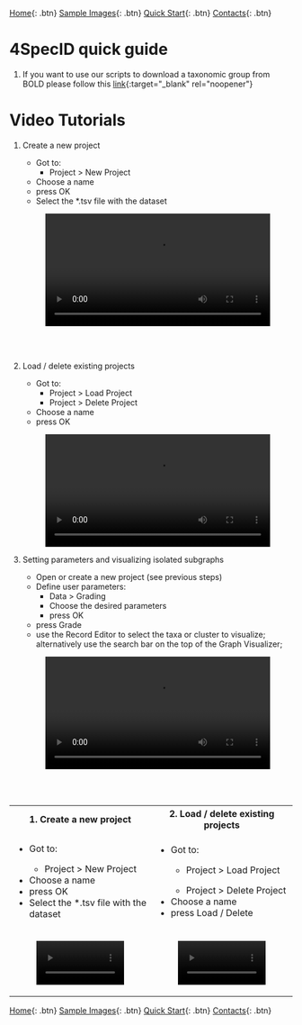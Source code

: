 [Home](https://4specid.github.io){: .btn}
[Sample Images](https://4specid.github.io/images){: .btn}
[Quick Start](https://4specid.github.io/tutorial){: .btn}
[Contacts](https://4specid.github.io/Contacts){: .btn}

# 4SpecID quick guide

1. If you want to use our scripts to download a taxonomic group from BOLD please follow this [link](https://github.com/4SpecID/4SpecID/tree/main/DataMining){:target="_blank" rel="noopener"}

# Video Tutorials
1. Create a new project
	* Got to:
		* Project > New Project
	* Choose a name
	* press OK
	* Select the *.tsv file with the dataset

	<figure class="large">
		<div class="myvideo">
		   <video  style="display:block; width:100%; height:auto;" autoplay controls loop="loop">
			   <source src="{{ site.baseurl }}\assets\videos\CreateProject.mp4" type="video/mp4" />
		   </video>
		</div>
	</figure>
<br/><br/>

2. Load / delete existing projects
	* Got to:
		* Project > Load Project
		* Project > Delete Project	
	* Choose a name
	* press OK

	<figure class="large">
		<div class="myvideo">
		   <video  style="display:block; width:100%; height:auto;" autoplay controls loop="loop">
			   <source src="{{ site.baseurl }}\assets\videos\CreateProject.mp4" type="video/mp4" />
		   </video>
		</div>
	</figure>

3. Setting parameters and visualizing isolated subgraphs
	* Open or create a new project (see previous steps)
	* Define user parameters:
		* Data > Grading
		* Choose the desired parameters
		* press OK
	* press Grade 
	* use the Record Editor to select the taxa or cluster to visualize; alternatively use the search bar on the top of the Graph Visualizer;

	<figure class="large">
		<div class="myvideo">
		   <video  style="display:block; width:100%; height:auto;" autoplay controls loop="loop">
			   <source src="{{ site.baseurl }}\assets\videos\SubGraphVisualization.mp4" type="video/mp4" />
		   </video>
		</div>
	</figure>
<br/><br/>



<table style="width:100%">
  <tr>
    <th>1. Create a new project</th>
    <th>2. Load / delete existing projects</th>
  </tr>
  <tr>
	<td width="50%">
		<ul>
		  <li>Got to:</li>
			<ul><li>Project > New Project</li></ul>	
		  <li>Choose a name</li>
		  <li>press OK</li>
		  <li>Select the *.tsv file with the dataset</li>
		</ul>
	</td>
	<td width="50%">
		<ul>
		  <li>Got to:</li>
			<ul><li>Project > Load Project</li></ul>	
			<ul><li>Project > Delete Project</li></ul>	
		  <li>Choose a name</li>
		  <li>press Load / Delete</li>
		</ul>	
	</td>
  </tr>
  <tr>
	  <td width="50%">
		  <figure class="large">
			<div class="myvideo">
			   <video  style="display:block; width:100%; height:auto;" autoplay controls loop="loop">
				   <source src="{{ site.baseurl }}\assets\videos\CreateProject.mp4" type="video/mp4" />
			   </video>
			</div>
		</figure>
	  </td>
	  <td width="50%">
		  <figure class="large">
			<div class="myvideo">
			   <video  style="display:block; width:100%; height:auto;" autoplay controls loop="loop">
				   <source src="{{ site.baseurl }}\assets\videos\SubGraphVisualization.mp4" type="video/mp4" />
			   </video>
			</div>
		</figure>
	  </td>
  </tr>
  
</table>

[Home](https://4specid.github.io){: .btn}
[Sample Images](https://4specid.github.io/images){: .btn}
[Quick Start](https://4specid.github.io/tutorial){: .btn}
[Contacts](https://4specid.github.io/Contacts){: .btn}